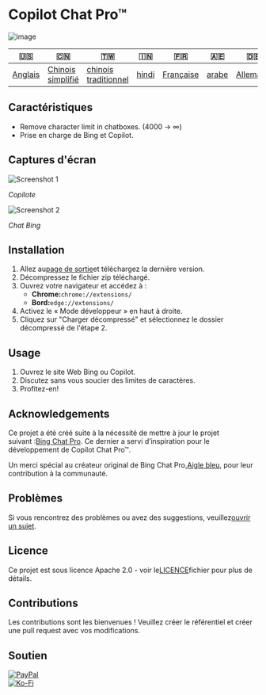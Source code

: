 # Copilot Chat Pro™

![image](https://user-images.githubusercontent.com/69091361/297645227-67e62dd6-9322-4622-aa35-f7624fdf8698.png)

| 🇺🇸                 | 🇨🇳                                 | 🇹🇼                                    | 🇮🇳                  | 🇫🇷                      | 🇦🇪                  | 🇩🇪                     | 🇯🇵                     | 🇪🇸                     |
| -------------------- | ------------------------------------ | --------------------------------------- | --------------------- | ------------------------- | --------------------- | ------------------------ | ------------------------ | ------------------------ |
| [Anglais](README.md) | [Chinois simplifié](README.zh-CN.md) | [chinois traditionnel](README.zh-TW.md) | [hindi](README.hi.md) | [Française](README.fr.md) | [arabe](README.ar.md) | [Allemand](README.de.md) | [Japonais](README.ja.md) | [Espagnol](README.es.md) |

## Caractéristiques

-   Remove character limit in chatboxes. (4000 -> ∞)
-   Prise en charge de Bing et Copilot.

## Captures d'écran

![Screenshot 1](https://user-images.githubusercontent.com/69091361/297644441-b17ea2d1-94c4-4543-92fd-d094bb8187c6.png)

_Copilote_

![Screenshot 2](https://user-images.githubusercontent.com/69091361/297644588-1b3c7295-c6b2-46f9-9999-a99c95aad580.png)

_Chat Bing_

## Installation

1.  Allez au[page de sortie](https://github.com/qzxtu/Copilot-Chat-Pro/releases)et téléchargez la dernière version.
2.  Décompressez le fichier zip téléchargé.
3.  Ouvrez votre navigateur et accédez à :
    -   **Chrome:**`chrome://extensions/`
    -   **Bord:**`edge://extensions/`
4.  Activez le « Mode développeur » en haut à droite.
5.  Cliquez sur "Charger décompressé" et sélectionnez le dossier décompressé de l'étape 2.

## Usage

1.  Ouvrez le site Web Bing ou Copilot.
2.  Discutez sans vous soucier des limites de caractères.
3.  Profitez-en!

## Acknowledgements

Ce projet a été créé suite à la nécessité de mettre à jour le projet suivant :[Bing Chat Pro](https://github.com/blueagler/Bing-Chat-Pro). Ce dernier a servi d’inspiration pour le développement de Copilot Chat Pro™.

Un merci spécial au créateur original de Bing Chat Pro,[Aigle bleu](https://github.com/blueagler), pour leur contribution à la communauté.

## Problèmes

Si vous rencontrez des problèmes ou avez des suggestions, veuillez[ouvrir un sujet](https://github.com/qzxtu/copilot-chat-pro/issues).

## Licence

Ce projet est sous licence Apache 2.0 - voir le[LICENCE](LICENSE)fichier pour plus de détails.

## Contributions

Les contributions sont les bienvenues ! Veuillez créer le référentiel et créer une pull request avec vos modifications.

## Soutien

[![PayPal](https://img.shields.io/badge/PayPal-00457C?style=for-the-badge&logo=paypal&logoColor=white)](https://paypal.me/nova355killer)  
[![Ko-Fi](https://img.shields.io/badge/kofi-00457C?style=for-the-badge&logo=ko-fi&logoColor=white)](https://ko-fi.com/nova355)
